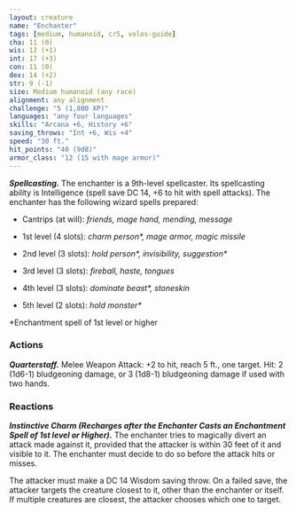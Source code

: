 ```yaml
---
layout: creature
name: "Enchanter"
tags: [medium, humanoid, cr5, volos-guide]
cha: 11 (0)
wis: 12 (+1)
int: 17 (+3)
con: 11 (0)
dex: 14 (+2)
str: 9 (-1)
size: Medium humanoid (any race)
alignment: any alignment
challenge: "5 (1,800 XP)"
languages: "any four languages"
skills: "Arcana +6, History +6"
saving_throws: "Int +6, Wis +4"
speed: "30 ft."
hit_points: "40 (9d8)"
armor_class: "12 (15 with mage armor)"
---
```


***Spellcasting.*** The enchanter is a 9th-level spellcaster. Its spellcasting ability is Intelligence (spell save DC 14, +6 to hit with spell attacks). The enchanter has the following wizard spells prepared:

* Cantrips (at will): <i>friends, mage hand, mending, message</i>

* 1st level (4 slots): <i>charm person\*, mage armor, magic missile</i>

* 2nd level (3 slots): <i>hold person\*, invisibility, suggestion* </i>

* 3rd level (3 slots): <i>fireball, haste, tongues</i>

* 4th level (3 slots): <i>dominate beast\*, stoneskin</i>

* 5th level (2 slots): <i>hold monster* </i>

*Enchantment spell of 1st level or higher

### Actions

***Quarterstaff.*** Melee Weapon Attack: +2 to hit, reach 5 ft., one target. Hit: 2 (1d6-1) bludgeoning damage, or 3 (1d8-1) bludgeoning damage if used with two hands.

### Reactions

***Instinctive Charm (Recharges after the Enchanter Casts an Enchantment Spell of 1st level or Higher).*** The enchanter tries to magically divert an attack made against it, provided that the attacker is within 30 feet of it and visible to it. The enchanter must decide to do so before the attack hits or misses.

The attacker must make a DC 14 Wisdom saving throw. On a failed save, the attacker targets the creature closest to it, other than the enchanter or itself. If multiple creatures are closest, the attacker chooses which one to target.
